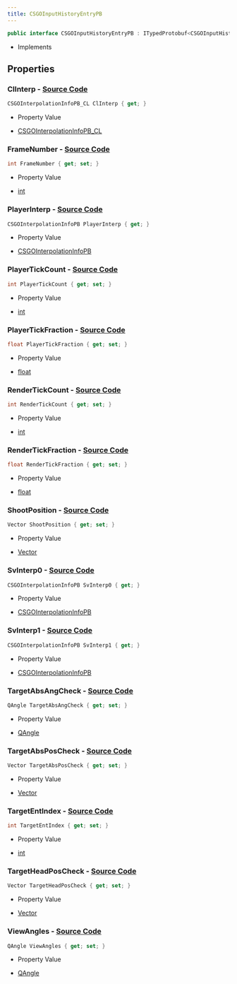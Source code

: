 ```yaml
---
title: CSGOInputHistoryEntryPB
---
```


```csharp
public interface CSGOInputHistoryEntryPB : ITypedProtobuf<CSGOInputHistoryEntryPB>, INativeHandle
```

- Implements

## Properties

### **ClInterp** - [Source Code](https://github.com/swiftly-solution/swiftlys2/blob/main/managed/src/SwiftlyS2.Generated/Protobufs/Interfaces/CSGOInputHistoryEntryPB.cs#L28)

```csharp
CSGOInterpolationInfoPB_CL ClInterp { get; }
```

- Property Value

- [CSGOInterpolationInfoPB_CL](/docs/api/shared/protobufdefinitions/csgointerpolationinfopb_cl)

### **FrameNumber** - [Source Code](https://github.com/swiftly-solution/swiftlys2/blob/main/managed/src/SwiftlyS2.Generated/Protobufs/Interfaces/CSGOInputHistoryEntryPB.cs#L40)

```csharp
int FrameNumber { get; set; }
```

- Property Value

- [int](https://learn.microsoft.com/dotnet/api/system.int32)

### **PlayerInterp** - [Source Code](https://github.com/swiftly-solution/swiftlys2/blob/main/managed/src/SwiftlyS2.Generated/Protobufs/Interfaces/CSGOInputHistoryEntryPB.cs#L37)

```csharp
CSGOInterpolationInfoPB PlayerInterp { get; }
```

- Property Value

- [CSGOInterpolationInfoPB](/docs/api/shared/protobufdefinitions/csgointerpolationinfopb)

### **PlayerTickCount** - [Source Code](https://github.com/swiftly-solution/swiftlys2/blob/main/managed/src/SwiftlyS2.Generated/Protobufs/Interfaces/CSGOInputHistoryEntryPB.cs#L22)

```csharp
int PlayerTickCount { get; set; }
```

- Property Value

- [int](https://learn.microsoft.com/dotnet/api/system.int32)

### **PlayerTickFraction** - [Source Code](https://github.com/swiftly-solution/swiftlys2/blob/main/managed/src/SwiftlyS2.Generated/Protobufs/Interfaces/CSGOInputHistoryEntryPB.cs#L25)

```csharp
float PlayerTickFraction { get; set; }
```

- Property Value

- [float](https://learn.microsoft.com/dotnet/api/system.single)

### **RenderTickCount** - [Source Code](https://github.com/swiftly-solution/swiftlys2/blob/main/managed/src/SwiftlyS2.Generated/Protobufs/Interfaces/CSGOInputHistoryEntryPB.cs#L16)

```csharp
int RenderTickCount { get; set; }
```

- Property Value

- [int](https://learn.microsoft.com/dotnet/api/system.int32)

### **RenderTickFraction** - [Source Code](https://github.com/swiftly-solution/swiftlys2/blob/main/managed/src/SwiftlyS2.Generated/Protobufs/Interfaces/CSGOInputHistoryEntryPB.cs#L19)

```csharp
float RenderTickFraction { get; set; }
```

- Property Value

- [float](https://learn.microsoft.com/dotnet/api/system.single)

### **ShootPosition** - [Source Code](https://github.com/swiftly-solution/swiftlys2/blob/main/managed/src/SwiftlyS2.Generated/Protobufs/Interfaces/CSGOInputHistoryEntryPB.cs#L46)

```csharp
Vector ShootPosition { get; set; }
```

- Property Value

- [Vector](/docs/api/shared/natives/vector)

### **SvInterp0** - [Source Code](https://github.com/swiftly-solution/swiftlys2/blob/main/managed/src/SwiftlyS2.Generated/Protobufs/Interfaces/CSGOInputHistoryEntryPB.cs#L31)

```csharp
CSGOInterpolationInfoPB SvInterp0 { get; }
```

- Property Value

- [CSGOInterpolationInfoPB](/docs/api/shared/protobufdefinitions/csgointerpolationinfopb)

### **SvInterp1** - [Source Code](https://github.com/swiftly-solution/swiftlys2/blob/main/managed/src/SwiftlyS2.Generated/Protobufs/Interfaces/CSGOInputHistoryEntryPB.cs#L34)

```csharp
CSGOInterpolationInfoPB SvInterp1 { get; }
```

- Property Value

- [CSGOInterpolationInfoPB](/docs/api/shared/protobufdefinitions/csgointerpolationinfopb)

### **TargetAbsAngCheck** - [Source Code](https://github.com/swiftly-solution/swiftlys2/blob/main/managed/src/SwiftlyS2.Generated/Protobufs/Interfaces/CSGOInputHistoryEntryPB.cs#L55)

```csharp
QAngle TargetAbsAngCheck { get; set; }
```

- Property Value

- [QAngle](/docs/api/shared/natives/qangle)

### **TargetAbsPosCheck** - [Source Code](https://github.com/swiftly-solution/swiftlys2/blob/main/managed/src/SwiftlyS2.Generated/Protobufs/Interfaces/CSGOInputHistoryEntryPB.cs#L52)

```csharp
Vector TargetAbsPosCheck { get; set; }
```

- Property Value

- [Vector](/docs/api/shared/natives/vector)

### **TargetEntIndex** - [Source Code](https://github.com/swiftly-solution/swiftlys2/blob/main/managed/src/SwiftlyS2.Generated/Protobufs/Interfaces/CSGOInputHistoryEntryPB.cs#L43)

```csharp
int TargetEntIndex { get; set; }
```

- Property Value

- [int](https://learn.microsoft.com/dotnet/api/system.int32)

### **TargetHeadPosCheck** - [Source Code](https://github.com/swiftly-solution/swiftlys2/blob/main/managed/src/SwiftlyS2.Generated/Protobufs/Interfaces/CSGOInputHistoryEntryPB.cs#L49)

```csharp
Vector TargetHeadPosCheck { get; set; }
```

- Property Value

- [Vector](/docs/api/shared/natives/vector)

### **ViewAngles** - [Source Code](https://github.com/swiftly-solution/swiftlys2/blob/main/managed/src/SwiftlyS2.Generated/Protobufs/Interfaces/CSGOInputHistoryEntryPB.cs#L13)

```csharp
QAngle ViewAngles { get; set; }
```

- Property Value

- [QAngle](/docs/api/shared/natives/qangle)

